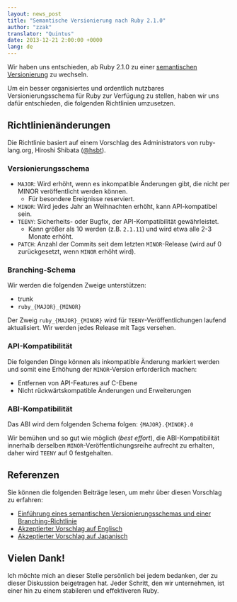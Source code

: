 ```yaml
---
layout: news_post
title: "Semantische Versionierung nach Ruby 2.1.0"
author: "zzak"
translator: "Quintus"
date: 2013-12-21 2:00:00 +0000
lang: de
---
```


Wir haben uns entschieden, ab Ruby 2.1.0 zu einer [semantischen
Versionierung](http://semver.org/) zu wechseln.

Um ein besser organisiertes und ordentlich nutzbares
Versionierungsschema für Ruby zur Verfügung zu stellen, haben wir uns
dafür entschieden, die folgenden Richtlinien umzusetzen.

## Richtlinienänderungen

Die Richtlinie basiert auf einem Vorschlag des Administrators von
ruby-lang.org, Hiroshi Shibata ([@hsbt](https://twitter.com/hsbt)).

### Versionierungsschema

* `MAJOR`: Wird erhöht, wenn es inkompatible Änderungen gibt, die
  nicht per MINOR veröffentlicht werden können.
  * Für besondere Ereignisse reserviert.
* `MINOR`: Wird jedes Jahr an Weihnachten erhöht, kann API-kompatibel sein.
* `TEENY`: Sicherheits- oder Bugfix, der API-Kompatibilität
  gewährleistet.
  * Kann größer als 10 werden (z.B. `2.1.11`) und wird etwa alle 2-3
    Monate erhöht.
* `PATCH`: Anzahl der Commits seit dem letzten `MINOR`-Release (wird
  auf 0 zurückgesetzt, wenn `MINOR` erhöht wird).

### Branching-Schema

Wir werden die folgenden Zweige unterstützen:

* trunk
* `ruby_{MAJOR}_{MINOR}`

Der Zweig `ruby_{MAJOR}_{MINOR}` wird für `TEENY`-Veröffentlichungen
laufend aktualisiert. Wir werden jedes Release mit Tags versehen.

### API-Kompatibilität

Die folgenden Dinge können als inkompatible Änderung markiert werden
und somit eine Erhöhung der `MINOR`-Version erforderlich machen:

* Entfernen von API-Features auf C-Ebene
* Nicht rückwärtskompatible Änderungen und Erweiterungen

### ABI-Kompatibilität

Das ABI wird dem folgenden Schema folgen: `{MAJOR}.{MINOR}.0`

Wir bemühen und so gut wie möglich (_best effort_), die
ABI-Kompatibilität innerhalb derselben `MINOR`-Veröffentlichungsreihe
aufrecht zu erhalten, daher wird `TEENY` auf 0 festgehalten.

## Referenzen

Sie können die folgenden Beiträge lesen, um mehr über diesen Vorschlag
zu erfahren:

* [Einführung eines semantischen Versionierungsschemas und einer Branching-Richtlinie](http://bugs.ruby-lang.org/issues/8835)
* [Akzeptierter Vorschlag auf Englisch](https://gist.github.com/sorah/7803201)
* [Akzeptierter Vorschlag auf Japanisch](https://gist.github.com/hsbt/7719305)

## Vielen Dank!

Ich möchte mich an dieser Stelle persönlich bei jedem bedanken, der zu
dieser Diskussion beigetragen hat. Jeder Schritt, den wir unternehmen,
ist einer hin zu einem stabileren und effektiveren Ruby.
